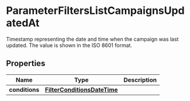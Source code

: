 

# ParameterFiltersListCampaignsUpdatedAt

Timestamp representing the date and time when the campaign was last updated. The value is shown in the ISO 8601 format.

## Properties

| Name | Type | Description |
|------------ | ------------- | ------------- |
|**conditions** | [**FilterConditionsDateTime**](FilterConditionsDateTime.md) |  |




